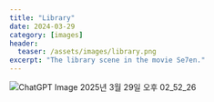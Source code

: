 ```yaml
---
title: "Library"
date: 2024-03-29
category: [images]
header:
  teaser: /assets/images/library.png
excerpt: "The library scene in the movie Se7en."
---
```


![ChatGPT Image 2025년 3월 29일 오후 02_52_26](https://github.com/user-attachments/assets/3b5fe485-bbcf-484f-86a0-492d8e991435)
